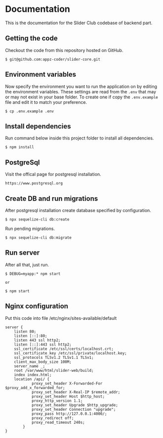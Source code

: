 # Documentation

This is the documentation for the Slider Club codebase of backend part.

## Getting the code

Checkout the code from this repository hosted on GitHub.

```
$ git@github.com:appz-coder/slider-core.git
```

## Environment variables

Now specify the environment you want to run the application on by editing the
environment variables. These settings are read from the `.env` that may or may
not exist in your base folder. To create one if copy the `.env.example` file and
edit it to match your preference.

```
$ cp .env.example .env
```

## Install dependencies

Run command below inside this project folder to install all dependencies.

```
$ npm install
```

## PostgreSql

Visit the offical page for postgresql installation.

```
https://www.postgresql.org
```

## Create DB and run migrations

 After postgresql installation create database specified by configuration.

```
$ npx sequelize-cli db:create
```

Run pending migrations.

```
$ npx sequelize-cli db:migrate
```

## Run server

 After all that, just run.

```
$ DEBUG=myapp:* npm start

or

$ npm start
```

## Nginx configuration

Put this code into file /etc/nginx/sites-available/default

```
server {
    listen 80;
    listen [::]:80;
    listen 443 ssl http2;
    listen [::]:443 ssl http2;
    ssl_certificate /etc/ssl/certs/localhost.crt;
    ssl_certificate_key /etc/ssl/private/localhost.key;
    ssl_protocols TLSv1.2 TLSv1.1 TLSv1;
    client_max_body_size 100M;
    server_name _;
    root /var/www/html/slider-web/build;
    index index.html;
    location /api/ {
            proxy_set_header X-Forwarded-For $proxy_add_x_forwarded_for;
            proxy_set_header X-Real-IP $remote_addr;
            proxy_set_header Host $http_host;
            proxy_http_version 1.1;
            proxy_set_header Upgrade $http_upgrade;
            proxy_set_header Connection "upgrade";
            proxy_pass http://127.0.0.1:4000/;
            proxy_redirect off;
            proxy_read_timeout 240s;
        }
}
```



